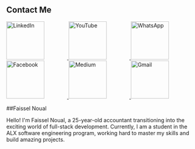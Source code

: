 ## Contact Me

<a href="https://www.linkedin.com/in/faissel-noual-8b81ab20b/" target="_blank" rel="noreferrer">
  <img src="https://raw.githubusercontent.com/danielcranney/readme-generator/main/public/icons/socials/linkedin.svg" width="100" height="100" alt="LinkedIn" style="margin-right: 60px;" />
</a>

<a href="https://www.youtube.com/channel/faisselnoual" target="_blank" rel="noreferrer">
  <img src="https://raw.githubusercontent.com/danielcranney/readme-generator/main/public/icons/socials/youtube.svg" width="100" height="100" alt="YouTube" style="margin-right: 60px;" />
</a>

<a href="https://wa.me/+212777840918" target="_blank" rel="noreferrer">
  <img src="https://upload.wikimedia.org/wikipedia/commons/6/6b/WhatsApp.svg" width="100" height="100" alt="WhatsApp" style="margin-right: 60px;" />
</a>

<a href="https://www.facebook.com/faisselnoual" target="_blank" rel="noreferrer">
  <img src="https://raw.githubusercontent.com/danielcranney/readme-generator/main/public/icons/socials/facebook.svg" width="100" height="100" alt="Facebook" style="margin-right: 60px;" />
</a>

<a href="https://medium.com/@noualfaissel" target="_blank" rel="noreferrer">
  <img src="https://raw.githubusercontent.com/danielcranney/readme-generator/main/public/icons/socials/medium.svg" width="100" height="100" alt="Medium" style="margin-right: 60px;" />
</a>

<a href="mailto:Noualfaissel@gmail.com" target="_blank" rel="noreferrer">
  <img src="https://upload.wikimedia.org/wikipedia/commons/4/4e/Gmail_Icon.png" width="100" height="100" alt="Gmail" />
</a>

##Faissel Noual

Hello! I'm Faissel Noual,
a 25-year-old accountant transitioning into the exciting world of full-stack development. Currently,
I am a student in the ALX software engineering program, working hard to master my skills and build amazing projects.




